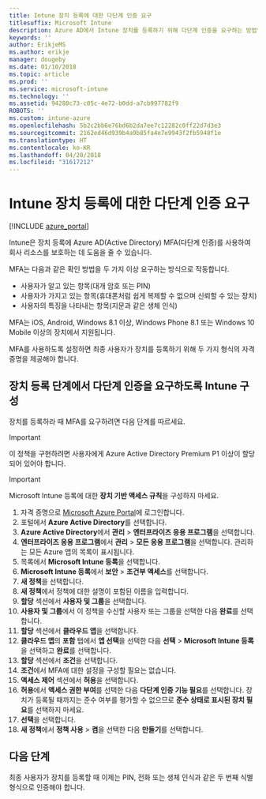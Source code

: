 ```yaml
---
title: Intune 장치 등록에 대한 다단계 인증 요구
titlesuffix: Microsoft Intune
description: Azure AD에서 Intune 장치를 등록하기 위해 다단계 인증을 요구하는 방법입니다.
keywords: ''
author: ErikjeMS
ms.author: erikje
manager: dougeby
ms.date: 01/10/2018
ms.topic: article
ms.prod: ''
ms.service: microsoft-intune
ms.technology: ''
ms.assetid: 94280c73-c05c-4e72-b0dd-a7cb997782f9
ROBOTS: ''
ms.custom: intune-azure
ms.openlocfilehash: 5b2c2bb6e76bd6b2da7ee7c12282c0ff22d7d3e3
ms.sourcegitcommit: 2162ed46d939b4a9b85fa4e7e9943f2fb5948f1e
ms.translationtype: HT
ms.contentlocale: ko-KR
ms.lasthandoff: 04/20/2018
ms.locfileid: "31617212"
---
```

# <a name="require-multi-factor-authentication-for-intune-device-enrollments"></a>Intune 장치 등록에 대한 다단계 인증 요구

[!INCLUDE [azure_portal](./includes/azure_portal.md)]

Intune은 장치 등록에 Azure AD(Active Directory) MFA(다단계 인증)를 사용하여 회사 리소스를 보호하는 데 도움을 줄 수 있습니다.

MFA는 다음과 같은 확인 방법을 두 가지 이상 요구하는 방식으로 작동합니다.

- 사용자가 알고 있는 항목(대개 암호 또는 PIN)
- 사용자가 가지고 있는 항목(휴대폰처럼 쉽게 복제할 수 없으며 신뢰할 수 있는 장치)
- 사용자의 특징을 나타내는 항목(지문과 같은 생체 인식)

MFA는 iOS, Android, Windows 8.1 이상, Windows Phone 8.1 또는 Windows 10 Mobile 이상의 장치에서 지원됩니다.

MFA를 사용하도록 설정하면 최종 사용자가 장치를 등록하기 위해 두 가지 형식의 자격 증명을 제공해야 합니다.

## <a name="configure-intune-to-require-multi-factor-authentication-at-device-enrollment"></a>장치 등록 단계에서 다단계 인증을 요구하도록 Intune 구성

장치를 등록하라 때 MFA를 요구하려면 다음 단계를 따르세요.

>[!Important]
>이 정책을 구현하려면 사용자에게 Azure Active Directory Premium P1 이상이 할당되어 있어야 합니다.

>[!Important]
>Microsoft Intune 등록에 대한 **장치 기반 액세스 규칙**을 구성하지 마세요.

1. 자격 증명으로 [Microsoft Azure Portal](https://portal.azure.com)에 로그인합니다.
2. 포털에서 **Azure Active Directory**를 선택합니다.
2. **Azure Active Directory**에서 **관리** > **엔터프라이즈 응용 프로그램**을 선택합니다.
3. **엔터프라이즈 응용 프로그램**에서 **관리** > **모든 응용 프로그램**을 선택합니다. 관리하는 모든 Azure 앱의 목록이 표시됩니다.
3. 목록에서 **Microsoft Intune 등록**을 선택합니다.
4. **Microsoft Intune 등록**에서 **보안** > **조건부 액세스**를 선택합니다.
5. **새 정책**을 선택합니다.
6. **새 정책**에서 정책에 대한 설명이 포함된 이름을 입력합니다.
7. **할당** 섹션에서 **사용자 및 그룹**을 선택합니다.
8. **사용자 및 그룹**에서 이 정책을 수신할 사용자 또는 그룹을 선택한 다음 **완료**를 선택합니다.
9. **할당** 섹션에서 **클라우드 앱**을 선택합니다.
10. **클라우드 앱**의 **포함** 탭에서 **앱 선택**을 선택한 다음 **선택** > **Microsoft Intune 등록**을 선택하고 **완료**를 선택합니다.
11. **할당** 섹션에서 **조건**을 선택합니다.
12. **조건**에서 MFA에 대한 설정을 구성할 필요는 없습니다.
13. **액세스 제어** 섹션에서 **허용**을 선택합니다.
14. **허용**에서 **액세스 권한 부여**를 선택한 다음 **다단계 인증 기능 필요**를 선택합니다.
    장치가 등록될 때까지는 준수 여부를 평가할 수 없으므로 **준수 상태로 표시된 장치 필요**를 선택하지 마세요.
15. **선택**을 선택합니다.
16. **새 정책**에서 **정책 사용** > **켬**을 선택한 다음 **만들기**를 선택합니다.



## <a name="next-steps"></a>다음 단계

최종 사용자가 장치를 등록할 때 이제는 PIN, 전화 또는 생체 인식과 같은 두 번째 식별 형식으로 인증해야 합니다.
